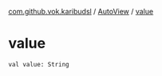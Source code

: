 [com.github.vok.karibudsl](../index.md) / [AutoView](index.md) / [value](.)

# value

`val value: String`